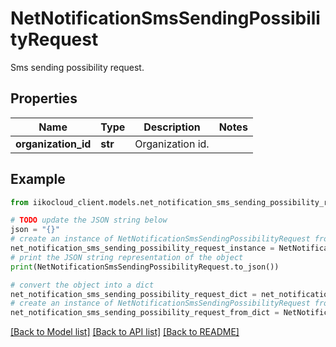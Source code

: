 # NetNotificationSmsSendingPossibilityRequest

Sms sending possibility request.

## Properties

Name | Type | Description | Notes
------------ | ------------- | ------------- | -------------
**organization_id** | **str** | Organization id. | 

## Example

```python
from iikocloud_client.models.net_notification_sms_sending_possibility_request import NetNotificationSmsSendingPossibilityRequest

# TODO update the JSON string below
json = "{}"
# create an instance of NetNotificationSmsSendingPossibilityRequest from a JSON string
net_notification_sms_sending_possibility_request_instance = NetNotificationSmsSendingPossibilityRequest.from_json(json)
# print the JSON string representation of the object
print(NetNotificationSmsSendingPossibilityRequest.to_json())

# convert the object into a dict
net_notification_sms_sending_possibility_request_dict = net_notification_sms_sending_possibility_request_instance.to_dict()
# create an instance of NetNotificationSmsSendingPossibilityRequest from a dict
net_notification_sms_sending_possibility_request_from_dict = NetNotificationSmsSendingPossibilityRequest.from_dict(net_notification_sms_sending_possibility_request_dict)
```
[[Back to Model list]](../README.md#documentation-for-models) [[Back to API list]](../README.md#documentation-for-api-endpoints) [[Back to README]](../README.md)


